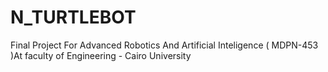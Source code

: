 # N_TURTLEBOT
Final Project For Advanced Robotics And Artificial Inteligence ( MDPN-453 )At faculty of Engineering - Cairo University
